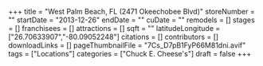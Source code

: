 +++
title = "West Palm Beach, FL (2471 Okeechobee Blvd)"
storeNumber = ""
startDate = "2013-12-26"
endDate = ""
cuDate = ""
remodels = []
stages = []
franchisees = []
attractions = []
sqft = ""
latitudeLongitude = ["26.70633907","-80.09052248"]
citations = []
contributors = []
downloadLinks = []
pageThumbnailFile = "7Cs_D7pB1FyP66M81dni.avif"
tags = ["Locations"]
categories = ["Chuck E. Cheese's"]
draft = false
+++
